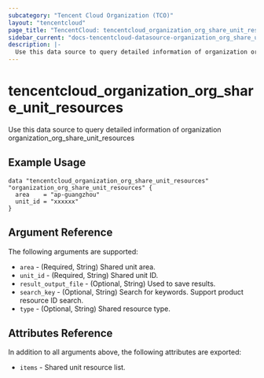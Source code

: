 ```yaml
---
subcategory: "Tencent Cloud Organization (TCO)"
layout: "tencentcloud"
page_title: "TencentCloud: tencentcloud_organization_org_share_unit_resources"
sidebar_current: "docs-tencentcloud-datasource-organization_org_share_unit_resources"
description: |-
  Use this data source to query detailed information of organization organization_org_share_unit_resources
---
```


# tencentcloud_organization_org_share_unit_resources

Use this data source to query detailed information of organization organization_org_share_unit_resources

## Example Usage

```hcl
data "tencentcloud_organization_org_share_unit_resources" "organization_org_share_unit_resources" {
  area    = "ap-guangzhou"
  unit_id = "xxxxxx"
}
```

## Argument Reference

The following arguments are supported:

* `area` - (Required, String) Shared unit area.
* `unit_id` - (Required, String) Shared unit ID.
* `result_output_file` - (Optional, String) Used to save results.
* `search_key` - (Optional, String) Search for keywords. Support product resource ID search.
* `type` - (Optional, String) Shared resource type.

## Attributes Reference

In addition to all arguments above, the following attributes are exported:

* `items` - Shared unit resource list.




